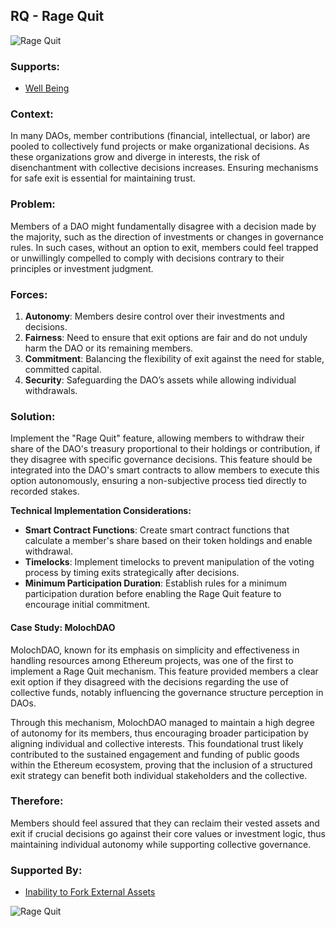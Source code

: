 ## RQ - Rage Quit

![Rage Quit](./output/illustrations/rage_quit.png)

### Supports:
* [Well Being](./well_being.html)

### Context:
In many DAOs, member contributions (financial, intellectual, or labor) are pooled to collectively fund projects or make organizational decisions. As these organizations grow and diverge in interests, the risk of disenchantment with collective decisions increases. Ensuring mechanisms for safe exit is essential for maintaining trust.

### Problem:
Members of a DAO might fundamentally disagree with a decision made by the majority, such as the direction of investments or changes in governance rules. In such cases, without an option to exit, members could feel trapped or unwillingly compelled to comply with decisions contrary to their principles or investment judgment.

### Forces:
1. **Autonomy**: Members desire control over their investments and decisions.
2. **Fairness**: Need to ensure that exit options are fair and do not unduly harm the DAO or its remaining members.
3. **Commitment**: Balancing the flexibility of exit against the need for stable, committed capital.
4. **Security**: Safeguarding the DAO’s assets while allowing individual withdrawals.

### Solution:
Implement the "Rage Quit" feature, allowing members to withdraw their share of the DAO's treasury proportional to their holdings or contribution, if they disagree with specific governance decisions. This feature should be integrated into the DAO's smart contracts to allow members to execute this option autonomously, ensuring a non-subjective process tied directly to recorded stakes.

**Technical Implementation Considerations:**
- **Smart Contract Functions**: Create smart contract functions that calculate a member's share based on their token holdings and enable withdrawal.
- **Timelocks**: Implement timelocks to prevent manipulation of the voting process by timing exits strategically after decisions.
- **Minimum Participation Duration**: Establish rules for a minimum participation duration before enabling the Rage Quit feature to encourage initial commitment.


#### Case Study: MolochDAO

MolochDAO, known for its emphasis on simplicity and effectiveness in handling resources among Ethereum projects, was one of the first to implement a Rage Quit mechanism. This feature provided members a clear exit option if they disagreed with the decisions regarding the use of collective funds, notably influencing the governance structure perception in DAOs. 

Through this mechanism, MolochDAO managed to maintain a high degree of autonomy for its members, thus encouraging broader participation by aligning individual and collective interests. This foundational trust likely contributed to the sustained engagement and funding of public goods within the Ethereum ecosystem, proving that the inclusion of a structured exit strategy can benefit both individual stakeholders and the collective.

### Therefore:
Members should feel assured that they can reclaim their vested assets and exit if crucial decisions go against their core values or investment logic, thus maintaining individual autonomy while supporting collective governance.

### Supported By:
* [Inability to Fork External Assets](./inability_to_fork_external_assets.html)

![Rage Quit](./output/rage_quit_specific_graph.png)